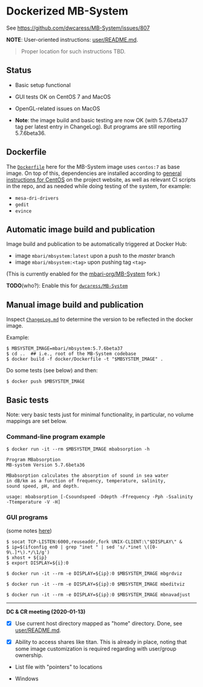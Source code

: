 # Dockerized MB-System

See https://github.com/dwcaress/MB-System/issues/807

**NOTE**: User-oriented instructions: [user/README.md](user/README.md).

> Proper location for such instructions TBD.

## Status

- Basic setup functional
- GUI tests OK on CentOS 7 and MacOS
- OpenGL-related issues on MacOS

- **Note**: the image build and basic testing are now OK
  (with 5.7.6beta37 tag per latest entry in ChangeLog).
  But programs are still reporting 5.7.6beta36.

## Dockerfile

The [`Dockerfile`](Dockerfile) here for the MB-System image uses `centos:7`
as base image. On top of this, dependencies are installed according to
[general instructions for CentOS](
https://www.mbari.org/products/research-software/mb-system/how-to-download-and-install-mb-system/#toggle-id-10)
on the project website, as well as relevant CI scripts in the repo, and as
needed while doing testing of the system, for example:

- `mesa-dri-drivers`
- `gedit`
- `evince`


## Automatic image build and publication

Image build and publication to be automatically triggered at Docker Hub:

  - image `mbari/mbsystem:latest` upon a push to the *master* branch
  - image `mbari/mbsystem:<tag>`  upon pushing tag `<tag>`

(This is currently enabled for the
[mbari-org/MB-System](https://github.com/mbari-org/MB-System) fork.)

**TODO**(who?): Enable this for [`dwcaress/MB-System`](https://github.com/dwcaress/MB-System)

## Manual image build and publication

Inspect [`ChangeLog.md`](../ChangeLog.md) to determine the version to be
reflected in the docker image.

Example:

    $ MBSYSTEM_IMAGE=mbari/mbsystem:5.7.6beta37
    $ cd ..  ## i.e., root of the MB-System codebase
    $ docker build -f docker/Dockerfile -t "$MBSYSTEM_IMAGE" .
    
Do some tests (see below) and then:

    $ docker push $MBSYSTEM_IMAGE

## Basic tests

Note: very basic tests just for minimal functionality, in particular,
no volume mappings are set below.

### Command-line program example

    $ docker run -it --rm $MBSYSTEM_IMAGE mbabsorption -h

    Program MBabsorption
    MB-system Version 5.7.6beta36
    
    MBabsorption calculates the absorption of sound in sea water
    in dB/km as a function of frequency, temperature, salinity,
    sound speed, pH, and depth.
    
    usage: mbabsorption [-Csoundspeed -Ddepth -Ffrequency -Pph -Ssalinity -Ttemperature -V -H]

### GUI programs

(some notes [here](gui/README.md))

    $ socat TCP-LISTEN:6000,reuseaddr,fork UNIX-CLIENT:\"$DISPLAY\" &
    $ ip=$(ifconfig en0 | grep "inet " | sed 's/.*inet \([0-9\.]*\).*/\1/g')
    $ xhost + ${ip}
    $ export DISPLAY=${i}:0
    
    $ docker run -it --rm -e DISPLAY=${ip}:0 $MBSYSTEM_IMAGE mbgrdviz
    
    $ docker run -it --rm -e DISPLAY=${ip}:0 $MBSYSTEM_IMAGE mbeditviz
    
    $ docker run -it --rm -e DISPLAY=${ip}:0 $MBSYSTEM_IMAGE mbnavadjust

----

**DC & CR meeting (2020-01-13)**

- [x] Use current host directory mapped as "home" directory.
  Done, see [user/README.md](user/README.md).

- [x] Ability to access shares like titan.
  This is already in place, noting that some image customization is
  required regarding with user/group ownership.

- List file with "pointers" to locations

- Windows
